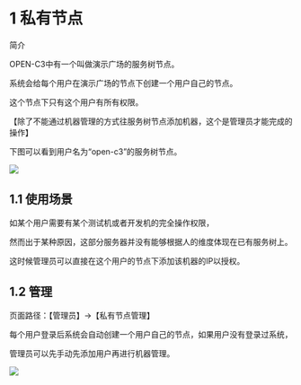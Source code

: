 # 1 私有节点

简介

OPEN-C3中有一个叫做演示广场的服务树节点。

系统会给每个用户在演示广场的节点下创建一个用户自己的节点。

这个节点下只有这个用户有所有权限。

【除了不能通过机器管理的方式往服务树节点添加机器，这个是管理员才能完成的操作】

下图可以看到用户名为“open-c3”的服务树节点。

![](/attachments/20250706234829_wps103.jpg)

## 1.1 使用场景

如某个用户需要有某个测试机或者开发机的完全操作权限，

然而出于某种原因，这部分服务器并没有能够根据人的维度体现在已有服务树上。

这时候管理员可以直接在这个用户的节点下添加该机器的IP以授权。

## 1.2 管理

页面路径：【管理员】->【私有节点管理】

每个用户登录后系统会自动创建一个用户自己的节点，如果用户没有登录过系统，

管理员可以先手动先添加用户再进行机器管理。

![](/attachments/20250706234829_wps104.jpg)